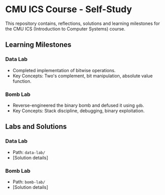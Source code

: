 # CMU ICS Course - Self-Study

This repository contains, reflections, solutions and learning milestones for the CMU ICS (Introduction to Computer Systems) course.

## Learning Milestones

### Data Lab
- Completed implementation of bitwise operations.
- Key Concepts: Two's complement, bit manipulation, absolute value function.

### Bomb Lab
- Reverse-engineered the binary bomb and defused it using `gdb`.
- Key Concepts: Stack discipline, debugging, binary exploitation.

## Labs and Solutions

### Data Lab
- Path: `data-lab/`
- [Solution details]

### Bomb Lab
- Path: `bomb-lab/`
- [Solution details]
